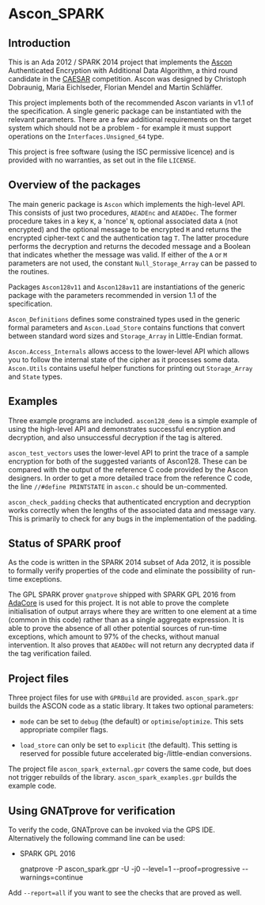 # Ascon_SPARK

## Introduction

This is an Ada 2012 / SPARK 2014 project that implements the
[Ascon](http://ascon.iaik.tugraz.at) Authenticated Encryption with Additional
Data Algorithm, a third round candidate in the
[CAESAR](http://competitions.cr.yp.to/caesar.html) competition. Ascon was
designed by Christoph Dobraunig, Maria Eichlseder, Florian Mendel and Martin
Schläffer.

This project implements both of the recommended Ascon variants in v1.1 of the
specification. A single generic package can be instantiated with the relevant
parameters. There are a few additional requirements on the target system which
should not be a problem - for example it must support operations on the
`Interfaces.Unsigned_64` type.

This project is free software (using the ISC permissive licence) and is
provided with no warranties, as set out in the file `LICENSE`.

## Overview of the packages

The main generic package is `Ascon` which implements the high-level API. This
consists of just two procedures, `AEADEnc` and `AEADDec`. The former procedure
takes in a key `K`, a 'nonce' `N`, optional associated data `A` (not
encrypted) and the optional message to be encrypted `M` and returns the
encrypted cipher-text `C` and the authentication tag `T`. The latter procedure
performs the decryption and returns the decoded message and a Boolean that
indicates whether the message was valid. If either of the  `A` or `M`
parameters are not used, the constant `Null_Storage_Array` can be passed to
the routines.

Packages `Ascon128v11` and `Ascon128av11` are instantiations of the generic
package with the parameters recommended in version 1.1 of the specification.

`Ascon_Definitions` defines some constrained types used in the generic formal
parameters and `Ascon.Load_Store` contains functions that convert between
standard word sizes and `Storage_Array` in Little-Endian format.

`Ascon.Access_Internals` allows access to the lower-level API which allows you
to follow the internal state of the cipher as it processes some data.
`Ascon.Utils` contains useful helper functions for printing out
`Storage_Array` and `State` types.

## Examples

Three example programs are included. `ascon128_demo` is a simple example of
using the high-level API and demonstrates successful encryption and
decryption, and also unsuccessful decryption if the tag is altered.

`ascon_test_vectors` uses the lower-level API to print the trace of a sample
encryption for both of the suggested variants of Ascon128. These can be
compared with the output of the reference C code provided by the Ascon
designers. In order to get a more detailed trace from the reference C code,
the line `//#define PRINTSTATE` in `ascon.c` should be un-commented.

`ascon_check_padding` checks that authenticated encryption and decryption
works correctly when the lengths of the associated data and message vary. This
is primarily to check for any bugs in the implementation of the padding.

## Status of SPARK proof

As the code is written in the SPARK 2014 subset of Ada 2012, it is possible to
formally verify properties of the code and eliminate the possibility of
run-time exceptions.

The GPL SPARK prover `gnatprove` shipped with SPARK GPL 2016 from
[AdaCore](http://libre.adacore.com/) is used for this project. It is not able
to prove the complete initialisation of output arrays where they are written
to one element at a time (common in this code) rather than as a single
aggregate expression. It is able to prove the absence of all other potential
sources of run-time exceptions, which amount to 97% of the checks, without
manual intervention. It also proves that `AEADDec` will not return any
decrypted data if the tag verification failed.

## Project files

Three project files for use with `GPRBuild` are provided. `ascon_spark.gpr`
builds the ASCON code as a static library. It takes two optional parameters:

- `mode` can be set to `debug` (the default) or `optimise`/`optimize`. This
sets appropriate compiler flags.

- `load_store` can only be set to `explicit` (the default). This setting
is reserved for possible future accelerated big-/little-endian conversions.

The project file `ascon_spark_external.gpr` covers the same code, but does not
trigger rebuilds of the library. `ascon_spark_examples.gpr` builds the example
code.

## Using GNATprove for verification

To verify the code, GNATprove can be invoked via the GPS IDE. Alternatively
the following command line can be used:

- SPARK GPL 2016

    gnatprove -P ascon_spark.gpr -U -j0 --level=1 --proof=progressive --warnings=continue

Add `--report=all` if you want to see the checks that are proved as well.
